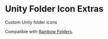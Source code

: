 # Unity Folder Icon Extras

Custom Unity folder icons

Compatible with [Rainbow Folders](https://assetstore.unity.com/packages/tools/utilities/rainbow-folders-2-143526).
